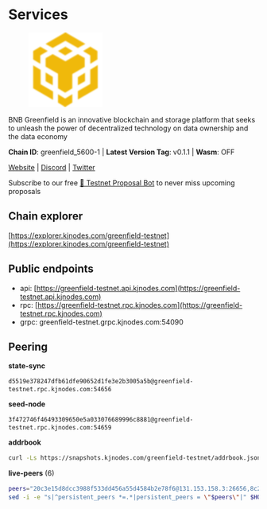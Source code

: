 # Services

<figure><img src="https://raw.githubusercontent.com/kj89/cosmos-images/main/logos/greenfield.png" width="150" alt=""><figcaption></figcaption></figure>

BNB Greenfield is an innovative blockchain and storage  platform that seeks to unleash the power of decentralized  technology on data ownership and the data economy

**Chain ID**: greenfield_5600-1 | **Latest Version Tag**: v0.1.1 | **Wasm**: OFF

[Website](https://greenfield.bnbchain.org) | [Discord](https://discord.gg/bnbchain) | [Twitter](https://twitter.com/BNBChain)



Subscribe to our free [🤖 Testnet Proposal Bot](https://t.me/kjnodes_testnet_proposal_bot) to never miss upcoming proposals


## Chain explorer
[https://explorer.kjnodes.com/greenfield-testnet](https://explorer.kjnodes.com/greenfield-testnet)

## Public endpoints

* api: [https://greenfield-testnet.api.kjnodes.com](https://greenfield-testnet.api.kjnodes.com)
* rpc: [https://greenfield-testnet.rpc.kjnodes.com](https://greenfield-testnet.rpc.kjnodes.com)
* grpc: greenfield-testnet.grpc.kjnodes.com:54090

## Peering

**state-sync**

```text
d5519e378247dfb61dfe90652d1fe3e2b3005a5b@greenfield-testnet.rpc.kjnodes.com:54656
```

**seed-node**

```text
3f472746f46493309650e5a033076689996c8881@greenfield-testnet.rpc.kjnodes.com:54659
```

**addrbook**
```bash
curl -Ls https://snapshots.kjnodes.com/greenfield-testnet/addrbook.json > $HOME/.gnfd/config/addrbook.json
```

**live-peers** (6)
```bash
peers="20c3e15d8dcc3988f533dd456a55d4584b2e78f6@131.153.158.3:26656,8c2442ec32e811206be33069f7c70d2a31721f25@65.109.88.254:32656,7a635c262955a2e85c654615f390f3a3e9c71328@54.225.72.119:26656,f811d0f87415bcc5daba37ec925b137a1b403372@35.76.22.132:26656,d5519e378247dfb61dfe90652d1fe3e2b3005a5b@65.109.68.190:54656,12a6f9121e24f85c10a169b33cce74bc23eaf6ce@51.250.4.215:26656"
sed -i -e "s|^persistent_peers *=.*|persistent_peers = \"$peers\"|" $HOME/.gnfd/config/config.toml
```

